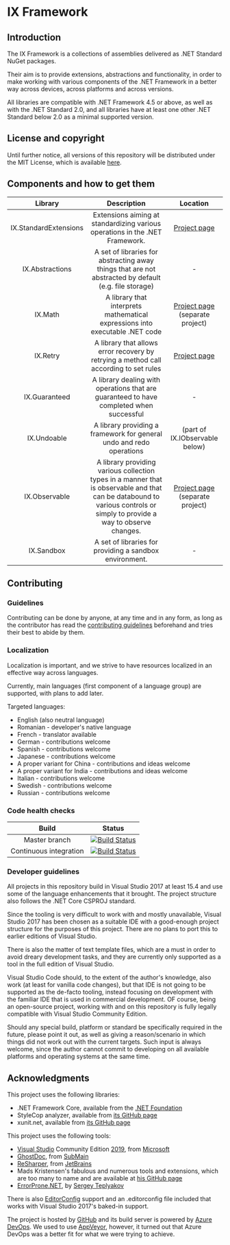 # IX Framework

## Introduction

The IX Framework is a collections of assemblies delivered as .NET Standard NuGet packages.

Their aim is to provide extensions, abstractions and functionality, in order to make working with various components of the .NET Framework in
a better way across devices, across platforms and across versions.

All libraries are compatible with .NET Framework 4.5 or above, as well as with the .NET Standard 2.0, and all libraries have at least one other .NET
Standard below 2.0 as a minimal supported version.

## License and copyright

Until further notice, all versions of this repository will be distributed under the MIT License, which is available [here](LICENSE.md).

## Components and how to get them

| Library | Description | Location |
|:-------:|:-----------:|:--------:|
| IX.StandardExtensions | Extensions aiming at standardizing various operations in the .NET Framework. | [Project page](doc/IX.StandardExtensions.md) |
| IX.Abstractions | A set of libraries for abstracting away things that are not abstracted by default (e.g. file storage) | - |
| IX.Math | A library that interprets mathematical expressions into executable .NET code | [Project page](https://github.com/adimosh/IX.Math) (separate project) |
| IX.Retry | A library that allows error recovery by retrying a method call according to set rules | [Project page](doc/IX.Retry.md) |
| IX.Guaranteed | A library dealing with operations that are guaranteed to have completed when successful | - |
| IX.Undoable | A library providing a framework for general undo and redo operations | (part of IX.IObservable below) |
| IX.Observable | A library providing various collection types in a manner that is observable and that can be databound to various controls or simply to provide a way to observe changes. | [Project page](https://github.com/adimosh/IX.Observable) (separate project) |
| IX.Sandbox | A set of libraries for providing a sandbox environment. | - |

## Contributing

### Guidelines

Contributing can be done by anyone, at any time and in any form, as long as the contributor
has read the [contributing guidelines](https://adimosh.github.io/contributingguidelines)
beforehand and tries their best to abide by them.

### Localization

Localization is important, and we strive to have resources localized in an effective way across languages.

Currently, main languages (first component of a language group) are supported, with plans to add later.

Targeted languages:
- English (also neutral language)
- Romanian - developer's native language
- French - translator available
- German - contributions welcome
- Spanish - contributions welcome
- Japanese - contributions welcome
- A proper variant for China - contributions and ideas welcome
- A proper variant for India - contributions and ideas welcome
- Italian - contributions welcome
- Swedish - contributions welcome
- Russian - contributions welcome

### Code health checks

| Build | Status |
|:-----:|:------:|
| Master branch | [![Build Status](https://ixiancorp.visualstudio.com/IX.Framework/_apis/build/status/Master%20CI/IX.Framework%20master%20CI?branchName=master)](https://ixiancorp.visualstudio.com/IX.Framework/_build/latest?definitionId=4&branchName=master) |
| Continuous integration | [![Build Status](https://ixiancorp.visualstudio.com/IX.Framework/_apis/build/status/Development%20CI/IX.Framework%20continuous%20integration?branchName=dev)](https://ixiancorp.visualstudio.com/IX.Framework/_build/latest?definitionId=2&branchName=dev) |

### Developer guidelines

All projects in this repository build in Visual Studio 2017 at least 15.4 and use some of the language enhancements that it brought. The project
structure also follows the .NET Core CSPROJ standard.

Since the tooling is very difficult to work with and mostly unavailable, Visual Studio 2017 has been chosen as a suitable IDE with a good-enough
project structure for the purposes of this project. There are no plans to port this to earlier editions of Visual Studio.

There is also the matter of text template files, which are a must in order to avoid dreary development tasks, and they are currently only supported
as a tool in the full edition of Visual Studio.

Visual Studio Code should, to the extent of the author's knowledge, also work (at least for vanilla code changes), but that IDE is not going to
be supported as the de-facto tooling, instead focusing on development with the familiar IDE that is used in commercial development. OF course,
being an open-source project, working with and on this repository is fully legally compatible with Visual Studio Community Edition.

Should any special build, platform or standard be specifically required in the future, please point it out, as well as giving a reason/scenario
in which things did not work out with the current targets. Such input is always welcome, since the author cannot commit to developing on all
available platforms and operating systems at the same time.

## Acknowledgments

This project uses the following libraries:

- .NET Framework Core, available from the [.NET Foundation](https://github.com/dotnet)
- StyleCop analyzer, available from [its GitHub page](https://github.com/DotNetAnalyzers/StyleCopAnalyzers)
- xunit.net, available from [its GitHub page](http://xunit.github.io/)

This project uses the following tools:

- [Visual Studio](https://visualstudio.microsoft.com/) Community Edition [2019](https://visualstudio.microsoft.com/vs/), from [Microsoft](https://www.microsoft.com)
- [GhostDoc](http://submain.com/products/ghostdoc.aspx), from [SubMain](http://submain.com)
- [ReSharper](https://www.jetbrains.com/resharper/), from [JetBrains](https://www.jetbrains.com)
- Mads Kristensen's fabulous and numerous tools and extensions, which are too many to name and are available at
[his GitHub page](https://github.com/madskristensen/)
- [ErrorProne.NET](https://github.com/SergeyTeplyakov/ErrorProne.NET), by [Sergey Teplyakov](https://blogs.msdn.microsoft.com/seteplia/)

There is also [EditorConfig](http://editorconfig.org/) support and an .editorconfig file
included that works with Visual Studio 2017's baked-in support.

The project is hosted by [GitHub](https://github.com) and its build server is powered by
[Azure DevOps](https://dev.azure.com). We used to use [AppVeyor](https://www.appveyor.com/), however, it turned
out that Azure DevOps was a better fit for what we were trying to achieve.